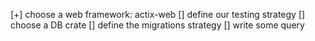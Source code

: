[+] choose a web framework: actix-web
[] define our testing strategy
[] choose a DB crate
[] define the migrations strategy
[] write some query
